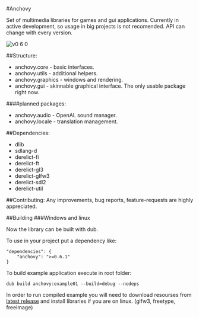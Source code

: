 #Anchovy

Set of multimedia libraries for games and gui applications.
Currently in active development, so usage in big projects is not recomended.
API can change with every version.

![v0 6 0](https://cloud.githubusercontent.com/assets/1129910/3053639/9b3fac46-e1ac-11e3-8ba7-4ae4a67788d4.png)

##Structure:
* anchovy.core - basic interfaces.
* anchovy.utils - additional helpers.
* anchovy.graphics - windows and rendering.
* anchovy.gui - skinnable graphical interface. The only usable package right now.

####planned packages:
* anchovy.audio - OpenAL sound manager.
* anchovy.locale - translation management.

##Dependencies:
* dlib
* sdlang-d
* derelict-fi
* derelict-ft
* derelict-gl3
* derelict-glfw3
* derelict-sdl2
* derelict-util

##Contributing:
Any improvements, bug reports, feature-requests are highly appreciated.

##Building
###Windows and linux

Now the library can be built with dub.

To use in your project put a dependency like:
```
"dependencies": {
	"anchovy": ">=0.6.1"
}
```

To build example application execute in root folder:
```
dub build anchovy:example01 --build=debug --nodeps
```

In order to run compiled example you will need to download resourses from [latest release](https://github.com/MrSmith33/anchovy/releases) and install libraries if you are on linux. (glfw3, freetype, freeimage)
